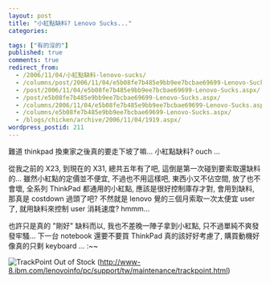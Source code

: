 ```yaml
---
layout: post
title: "小紅點缺料? Lenovo Sucks..."
categories:

tags: ["有的沒的"]
published: true
comments: true
redirect_from:
  - /2006/11/04/小紅點缺料-lenovo-sucks/
  - /columns/post/2006/11/04/e5b08fe7b485e9bb9ee7bcbae69699-Lenovo-Sucks.aspx/
  - /post/2006/11/04/e5b08fe7b485e9bb9ee7bcbae69699-Lenovo-Sucks.aspx/
  - /post/e5b08fe7b485e9bb9ee7bcbae69699-Lenovo-Sucks.aspx/
  - /columns/2006/11/04/e5b08fe7b485e9bb9ee7bcbae69699-Lenovo-Sucks.aspx/
  - /columns/e5b08fe7b485e9bb9ee7bcbae69699-Lenovo-Sucks.aspx/
  - /blogs/chicken/archive/2006/11/04/1919.aspx/
wordpress_postid: 211
---
```


難道 thinkpad 換東家之後真的要走下坡了嘛... 小紅點缺料? ouch ...

從我之前的 X23, 到現在的 X31, 總共五年有了吧, 這倒是第一次碰到要索取還缺料的... 雖然小紅點的定價並不便宜, 不過也不用這樣吧, 東西小又不佔空間, 放了也不會壞, 全系列 ThinkPad 都通用的小紅點, 應該是很好控制庫存才對, 會用到缺料, 那真是 costdown 過頭了吧? 不然就是 lenovo 覺的三個月索取一次太便宜 user 了, 就用缺料來控制 user 消耗速度? hmmm...

也許只是真的 "剛好" 缺料而以, 我也不差晚一陣子拿到小紅點, 只不過單純不爽發發牢騷... 下一台 notebook 還要不要買 ThinkPad 真的該好好考慮了, 購買動機好像真的只剩 keyboard ... :~~

![TrackPoint Out of Stock](/images/2006-11-04-trackpoint-out-of-stock-lenovo-sucks/image05.png)
(http://www-8.ibm.com/lenovoinfo/pc/support/tw/maintenance/trackpoint.html)
